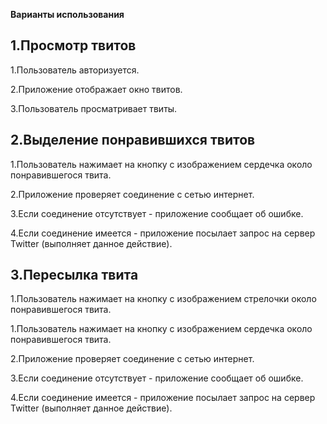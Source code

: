**Варианты использования**

## 1.Просмотр твитов

1.Пользователь авторизуется.

2.Приложение отображает окно твитов.

3.Пользователь просматривает твиты.


## 2.Выделение понравившихся твитов

1.Пользователь нажимает на кнопку с изображением сердечка около понравившегося твита.

2.Приложение проверяет соединение с сетью интернет.

3.Если соединение отсутствует - приложение сообщает об ошибке.

4.Если соединение имеется - приложение посылает запрос на сервер Twitter (выполняет данное действие).

## 3.Пересылка твита

1.Пользователь нажимает на кнопку с изображением стрелочки около понравившегося твита.

1.Пользователь нажимает на кнопку с изображением сердечка около понравившегося твита.

2.Приложение проверяет соединение с сетью интернет.

3.Если соединение отсутствует - приложение сообщает об ошибке.

4.Если соединение имеется - приложение посылает запрос на сервер Twitter (выполняет данное действие).

